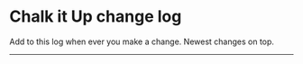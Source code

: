 # Chalk it Up change log
Add to this log when ever you make a change. Newest changes on top.
**************************************************************************************
